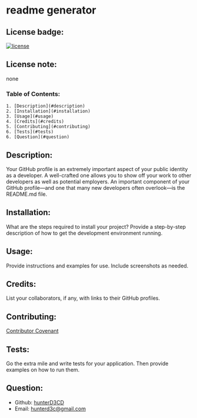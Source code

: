 # readme generator

  ## License badge:
  [![license](https://img.shields.io/badge/license-none-blue)](https://shields.io)
  ## License note:
  none

  ### Table of Contents:
    1. [Description](#description)
    2. [Installation](#installation)
    3. [Usage](#usage)
    4. [Credits](#credits)
    5. [Contributing](#contributing)
    6. [Tests](#tests)
    6. [Question](#question)
    
  ## Description: <a name="description"></a>
  Your GitHub profile is an extremely important aspect of your public identity as a developer. A well-crafted one allows you to show off your work to other developers as well as potential employers. An important component of your GitHub profile—and one that many new developers often overlook—is the README.md file.

  ## Installation: <a name="installation"></a>
  What are the steps required to install your project? Provide a step-by-step description of how to get the development environment running.

  ## Usage: <a name="usage"></a>
  Provide instructions and examples for use. Include screenshots as needed. 

  ## Credits: <a name="credits"></a>
  List your collaborators, if any, with links to their GitHub profiles.

  ## Contributing: <a name="contributing"></a>
  [Contributor Covenant](https://www.contributor-covenant.org/)

  ## Tests: <a name="tests"></a>
  Go the extra mile and write tests for your application. Then provide examples on how to run them.

  ## Question: <a name="question"></a>
  * Github: [hunterD3CD](https://github.com/hunterD3CD)
  * Email: hunterd3c@gmail.com 
